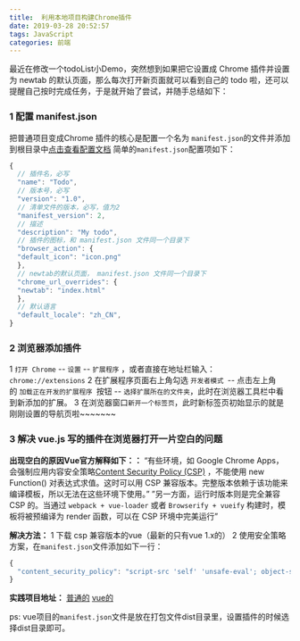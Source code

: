```yaml
---
title:  利用本地项目构建Chrome插件
date: 2019-03-28 20:52:57
tags: JavaScript
categories: 前端
---
```


最近在修改一个todoList小Demo，突然想到如果把它设置成 Chrome 插件并设置为 newtab 的默认页面，那么每次打开新页面就可以看到自己的 todo 啦，还可以提醒自己按时完成任务，于是就开始了尝试，并随手总结如下：
<escape><!-- more --></escape>

### 1 配置 manifest.json
把普通项目变成Chrome 插件的核心是配置一个名为 `manifest.json`的文件并添加到根目录中[点击查看配置文档](https://developer.chrome.com/extensions/manifest)
简单的`manifest.json`配置项如下：
```js
{
  // 插件名，必写
  "name": "Todo", 
  // 版本号，必写
  "version": "1.0", 
  // 清单文件的版本，必写，值为2
  "manifest_version": 2,
  // 描述
  "description": "My todo", 
  // 插件的图标，和 manifest.json 文件同一个目录下
  "browser_action": { 
  "default_icon": "icon.png"
  },
  // newtab的默认页面， manifest.json 文件同一个目录下
  "chrome_url_overrides": {
  "newtab": "index.html"
  },
  // 默认语言	
  "default_locale": "zh_CN",
}
```

### 2 浏览器添加插件
1 `打开 Chrome` -- `设置` -- `扩展程序` ，或者直接在地址栏输入：`chrome://extensions`
2 在扩展程序页面右上角勾选 `开发者模式 `-- 点击左上角的 `加载正在开发的扩展程序 `按钮 -- `选择扩展所在的文件夹`，此时在浏览器工具栏中看到新添加的扩展。
3 在浏览器窗口`新开一个标签页`，此时新标签页初始显示的就是刚刚设置的导航页啦~~~~~~~

### 3 解决 vue.js 写的插件在浏览器打开一片空白的问题
**出现空白的原因Vue官方解释如下：：**
“有些环境，如 Google Chrome Apps，会强制应用内容安全策略[Content Security Policy (CSP)](https://developer.mozilla.org/zh-CN/docs/Web/HTTP/CSP) ，不能使用 new Function() 对表达式求值。这时可以用 CSP 兼容版本。完整版本依赖于该功能来编译模板，所以无法在这些环境下使用。”
”另一方面，运行时版本则是完全兼容 CSP 的。当通过 `webpack + vue-loader` 或者 `Browserify + vueify` 构建时，模板将被预编译为 render 函数，可以在 CSP 环境中完美运行”

**解决方法：**
1 下载 csp 兼容版本的vue（最新的只有vue 1.x的）
2 使用安全策略方案，在`manifest.json`文件添加如下一行：
```js
{
  "content_security_policy": "script-src 'self' 'unsafe-eval'; object-src 'self';"
}
```

**实践项目地址：**
[普通的](https://github.com/Nolaaaaa/navigation-page)   [vue的](https://github.com/Nolaaaaa/todo)

ps: vue项目的`manifest.json`文件是放在打包文件dist目录里，设置插件的时候选择dist目录即可。
